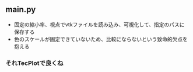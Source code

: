 ## main.py

- 固定の縮小率、視点でvtkファイルを読み込み、可視化して、指定のパスに保存する
- 色のスケールが固定できていないため、比較にならないという致命的欠点を抱える

### それTecPlotで良くね